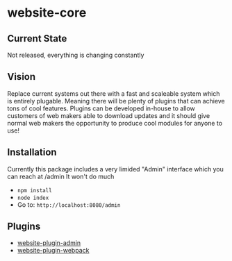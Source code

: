 # website-core

## Current State
Not released, everything is changing constantly

## Vision
Replace current systems out there with a fast and scaleable system which is entirely plugable. 
Meaning there will be plenty of plugins that can achieve tons of cool features.
Plugins can be developed in-house to allow customers of web makers able to download updates and it should give normal web makers the opportunity to produce cool modules for anyone to use!

## Installation
Currently this package includes a very limided "Admin" interface which you can reach at /admin
It won't do much

* `npm install`
* `node index`
* Go to: `http://localhost:8080/admin`

## Plugins
* [website-plugin-admin](https://github.com/MarcusSjolin/website-plugin-admin)
* [website-plugin-webpack](https://github.com/MarcusSjolin/website-plugin-webpack)
